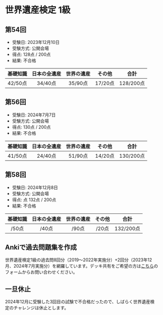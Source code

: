 # 世界遺産検定 1級
## 第54回
- 受験日: 2023年12月10日
- 受験方式: 公開会場
- 得点: 128点 / 200点
- 結果: 不合格

|基礎知識|日本の全遺産|世界の遺産|その他|合計|
|:---:|:---:|:---:|:---:|:---:|
|42/50点|34/40点|35/90点|17/20点|128/200点|

## 第56回
- 受験日: 2024年7月7日
- 受験方式: 公開会場
- 得点: 130点 / 200点
- 結果: 不合格

|基礎知識|日本の全遺産|世界の遺産|その他|合計|
|:---:|:---:|:---:|:---:|:---:|
|41/50点|24/40点|51/90点|14/20点|130/200点|

## 第58回
- 受験日: 2024年12月8日
- 受験方式:  公開会場
- 得点: 点 132点 / 200点
- 結果: 不合格

|基礎知識|日本の全遺産|世界の遺産|その他|合計|
|:---:|:---:|:---:|:---:|:---:|
|/50点|/40点|/90点|/20点|132/200点|

## Ankiで過去問題集を作成
世界遺産検定1級の過去問8回分（2019〜2022年実施分）+2回分（2023年12月、2024年7月実施分）を網羅しています。デッキ共有をご希望の方は[こちら](https://forms.gle/M5kwbKQJ5SQz1bKF9)のフォームからお問い合わせください。
## 一旦休止
2024年12月に受験した3回目の試験で不合格だったので、しばらく世界遺産検定のチャレンジは休止とします。